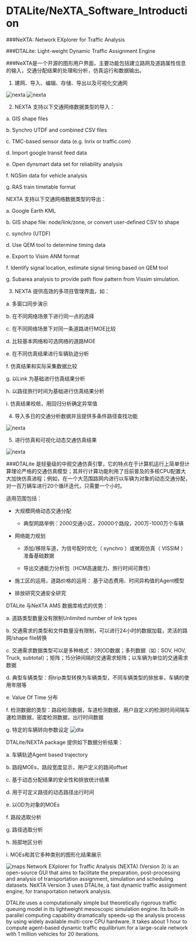 # DTALite/NeXTA_Software_Introduction

###NeXTA: Network EXplorer for Traffic Analysis

###DTALite: Light-weight Dynamic Traffic Assignment Engine

###NeXTA是一个开源的图形用户界面，主要功能包括建立路网及道路属性信息的输入，交通分配结果的处理和分析，仿真运行和数据输出。

1. 建网、导入、编辑、存储、导出以及可视化交通网

![nexta](Images/nexta1.png)
![nexta](Images/nexta2.png)

2. NEXTA 支持以下交通网络数据类型的导入：

  a.	GIS shape files 
  
  b.	Synchro UTDF and combined CSV files 
  
  c.	TMC-based sensor data (e.g. Inrix or traffic.com) 
  
  d.	Import google transit feed data 
  
  e.	Open dynsmart data set for reliability analysis 
  
  f.	NGSim data for vehicle analysis 
  
  g.	RAS train timetable format

   NEXTA 支持以下交通网络数据类型的导出：
  
   a.	Google Earth KML 
  
   b.	GIS shape file: node/link/zone, or convert user-defined CSV to shape 
  
   c.	synchro (UTDF) 
  
   d.	Use QEM tool to determine timing data 
  
   e.	Export to Visim ANM format 
  
   f.	Identify signal location, estimate signal timing based on QEM tool 
  
   g.	Subarea analysis to provide path flow pattern from Vissim simulation.
   
3. NEXTA 提供高效的多项目管理界面，如：
  
  a.	 多窗口同步演示 
  
  b.	在不同网络场景下进行同一点的选择

  c.	在不同网络场景下对同一条道路进行MOE比较 
  
  d.	比较基本网络和可选网络的道路MOE 
  
  e.	在不同仿真结果进行车辆轨迹分析 
  
  f.	仿真结果和实际采集数据比较 
  
  g.	以Link 为基础进行仿真结果分析 
  
  h.	以路径旅行时间为基础进行仿真结果分析 
  
  i.	仿真结果校核，用回归分析确定异常值
  
4. 导入多日的交通分析数据并且提供多条件路径查找功能

![nexta](Images/nexta3.png)

5. 进行仿真和可视化动态交通仿真结果

![nexta](Images/nexta4.png)

###DTALite 是轻量级的中观交通仿真引擎，它的特点在于计算机运行上简单但计算理论严格的交通仿真模型；其并行计算功能利用了目前普及的多核CPU配置大大加快仿真进程；例如，在一个大范围路网内进行以车辆为对象的动态交通分配，对一百万辆车进行20个循环迭代，只需要一个小时。

适用范围包括：

- 大规模网络动态交通分配

	- 典型网路举例：2000交通小区，20000个路段，200万-1000万个车辆

- 网络能力规划
  
	- 添加/移除车道，为信号配时优化（ synchro ）或微观仿真（ VISSIM ）准备基础数据

	- 导出交通能力分析包（HCM高速能力、旅行时间可靠性）

- 施工区的运用，道路价格的运用： 基于动态费用、时间异构值的Agent模型

- 排放研究交通安全研究

DTALite 与NeXTA AMS 数据库格式的优势：

a.	道路类型数量没有限制Unlimited number of link types

b.	交通需求的类型和文件数量没有限制，可以进行24小时的数据加载，灵活的路网/shape file转换 

c.	交通需求数据类型可以是多种格式：3列OD数据；多列数据（如：SOV, HOV, Truck, subtotal）；矩阵；15分钟间隔的交通需求矩阵；以车辆为单位的交通需求数据

d.	典型车辆类型：将trip类型转换为车辆类型，不同车辆类型的排放率，车辆的使用年限等

e.	Value Of Time 分布 

f.	检测数据的类型：路段检测数据，车道检测数据，用户自定义的检测时间间隔车速检测数据，密度检测数据，出行时间数据

g.	特定的车辆转向参数设定
![dta](Images/dta1.png)

DTALite/NEXTA package 提供如下数据分析结果：

  a.	车辆轨迹Agent based trajectory 

  b.	路段MOEs，路段宽度显示，用户定义的路间offset 

  c.	基于动态分配结果的安全性和排放统计结果 

  d.	用于可定义路径的动态路径出行时间 

  e.	以OD为对象的MOEs 

  f.	路段选取分析 

  g.	路径选取分析 

  h.	局部地区分析

  i.	MOEs和其它多种类别的图形化结果展示

![maps](Images/Project_US.png)
Network EXplorer for Traffic Analysis (NEXTA) (Version 3) is an open-source GUI that aims to facilitate the preparation, post-processing and analysis of transportation assignment, simulation and scheduling datasets. NeXTA Version 3 uses DTALite, a fast dynamic traffic assignment engine, for transportation network analysis.

DTALite uses a computationally simple but theoretically rigorous traffic queuing model in its lightweight mesoscopic simulation engine. Its built-in parallel computing capability dramatically speeds-up the analysis process by using widely available multi-core CPU hardware. It takes about 1 hour to compute agent-based dynamic traffic equilibrium for a large-scale network with 1 million vehicles for 20 iterations.
